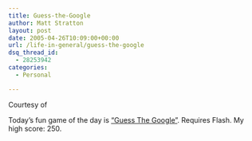 ```yaml
---
title: Guess-the-Google
author: Matt Stratton
layout: post
date: 2005-04-26T10:09:00+00:00
url: /life-in-general/guess-the-google
dsq_thread_id:
  - 28253942
categories:
  - Personal

---
```

Courtesy of

Today&#8217;s fun game of the day is <a href="https://grant.robinson.name/projects/guess-the-google/" target="_blank">&#8220;Guess The Google&#8221;</a>. Requires Flash. My high score: 250.